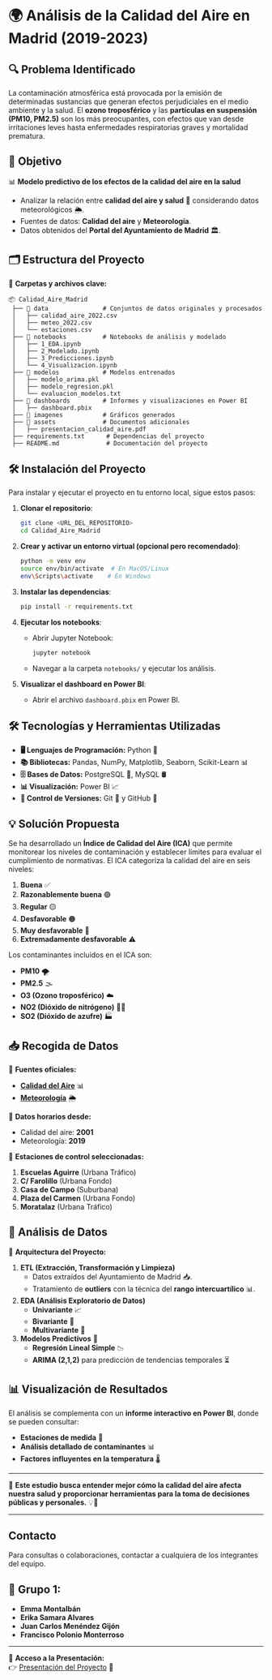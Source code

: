 # 🌍 Análisis de la Calidad del Aire en Madrid (2019-2023)

## 🔍 Problema Identificado
La contaminación atmosférica está provocada por la emisión de determinadas sustancias que generan efectos perjudiciales en el medio ambiente y la salud. El **ozono troposférico** y las **partículas en suspensión (PM10, PM2.5)** son los más preocupantes, con efectos que van desde irritaciones leves hasta enfermedades respiratorias graves y mortalidad prematura.

## 🎯 Objetivo
📊 **Modelo predictivo de los efectos de la calidad del aire en la salud**

- Analizar la relación entre **calidad del aire y salud** 🏥 considerando datos meteorológicos 🌦️.
- Fuentes de datos: **Calidad del aire** y **Meteorología**.
- Datos obtenidos del **Portal del Ayuntamiento de Madrid** 🏛️.


## 🗂️ Estructura del Proyecto
📂 **Carpetas y archivos clave:**
```
📦 Calidad_Aire_Madrid
 ├── 📂 data               # Conjuntos de datos originales y procesados
 │   ├── calidad_aire_2022.csv
 │   ├── meteo_2022.csv
 │   └── estaciones.csv
 ├── 📂 notebooks          # Notebooks de análisis y modelado
 │   ├── 1_EDA.ipynb
 │   ├── 2_Modelado.ipynb
 │   ├── 3_Predicciones.ipynb
 │   └── 4_Visualizacion.ipynb
 ├── 📂 modelos            # Modelos entrenados
 │   ├── modelo_arima.pkl
 │   ├── modelo_regresion.pkl
 │   └── evaluacion_modelos.txt
 ├── 📂 dashboards         # Informes y visualizaciones en Power BI
 │   ├── dashboard.pbix
 ├── 📂 imagenes           # Gráficos generados
 ├── 📂 assets             # Documentos adicionales
 │   ├── presentacion_calidad_aire.pdf
 ├── requirements.txt      # Dependencias del proyecto
 ├── README.md             # Documentación del proyecto
```

## 🛠️ Instalación del Proyecto
Para instalar y ejecutar el proyecto en tu entorno local, sigue estos pasos:

1. **Clonar el repositorio**:
   ```bash
   git clone <URL_DEL_REPOSITORIO>
   cd Calidad_Aire_Madrid
   ```
2. **Crear y activar un entorno virtual (opcional pero recomendado)**:
   ```bash
   python -m venv env
   source env/bin/activate  # En MacOS/Linux
   env\Scripts\activate    # En Windows
   ```
3. **Instalar las dependencias**:
   ```bash
   pip install -r requirements.txt
   ```
4. **Ejecutar los notebooks**:
   - Abrir Jupyter Notebook:
     ```bash
     jupyter notebook
     ```
   - Navegar a la carpeta `notebooks/` y ejecutar los análisis.

5. **Visualizar el dashboard en Power BI**:
   - Abrir el archivo `dashboard.pbix` en Power BI.

## 🛠️ Tecnologías y Herramientas Utilizadas
- **🖥️ Lenguajes de Programación:** Python 🐍
- **📚 Bibliotecas:** Pandas, NumPy, Matplotlib, Seaborn, Scikit-Learn 📊
- **🗄️ Bases de Datos:** PostgreSQL 🐘, MySQL 🛢️
- **📊 Visualización:** Power BI 📈
- **🔗 Control de Versiones:** Git 🔄 y GitHub 🐙

## 💡 Solución Propuesta
Se ha desarrollado un **Índice de Calidad del Aire (ICA)** que permite monitorear los niveles de contaminación y establecer límites para evaluar el cumplimiento de normativas. El ICA categoriza la calidad del aire en seis niveles:
1. **Buena** ✅
2. **Razonablemente buena** 🟢
3. **Regular** 🟡
4. **Desfavorable** 🟠
5. **Muy desfavorable** 🔴
6. **Extremadamente desfavorable** ⚠️

Los contaminantes incluidos en el ICA son:
- **PM10** 🌪️
- **PM2.5** 🌫️
- **O3 (Ozono troposférico)** ☁️
- **NO2 (Dióxido de nitrógeno)** 🚗💨
- **SO2 (Dióxido de azufre)** 🏭

## 📥 Recogida de Datos
🔗 **Fuentes oficiales:**
- **[Calidad del Aire](https://datos.madrid.es/sites/v/index.jsp?vgnextoid=aecb88a7e2b73410VgnVCM2000000c205a0aRCRD&vgnextchannel=374512b9ace9f310VgnVCM100000171f5a0aRCRD)** 📊
- **[Meteorología](https://datos.madrid.es/sites/v/index.jsp?vgnextoid=fa8357cec5efa610VgnVCM1000001d4a900aRCRD&vgnextchannel=374512b9ace9f310VgnVCM100000171f5a0aRCRD)** 🌦️

📅 **Datos horarios desde:**
- Calidad del aire: **2001**
- Meteorología: **2019**

📍 **Estaciones de control seleccionadas:**
1. **Escuelas Aguirre** (Urbana Tráfico)
2. **C/ Farolillo** (Urbana Fondo)
3. **Casa de Campo** (Suburbana)
4. **Plaza del Carmen** (Urbana Fondo)
5. **Moratalaz** (Urbana Tráfico)

## 📖 Análisis de Datos
📜 **Arquitectura del Proyecto:**
1. **ETL (Extracción, Transformación y Limpieza)**
   - Datos extraídos del Ayuntamiento de Madrid 📥.
   - Tratamiento de **outliers** con la técnica del **rango intercuartílico** 📊.
2. **EDA (Análisis Exploratorio de Datos)**
   - **Univariante** 📈
   - **Bivariante** 🔄
   - **Multivariante** 🔬
3. **Modelos Predictivos** 🧠
   - **Regresión Lineal Simple** 📉
   - **ARIMA (2,1,2)** para predicción de tendencias temporales ⏳

## 📊 Visualización de Resultados
El análisis se complementa con un **informe interactivo en Power BI**, donde se pueden consultar:
- **Estaciones de medida** 📌
- **Análisis detallado de contaminantes** 📊
- **Factores influyentes en la temperatura** 🌡️

---
🔬 **Este estudio busca entender mejor cómo la calidad del aire afecta nuestra salud y proporcionar herramientas para la toma de decisiones públicas y personales.** 💡💚

---
## Contacto
Para consultas o colaboraciones, contactar a cualquiera de los integrantes del equipo.

## 📌 Grupo 1:
- **Emma Montalbán**
- **Erika Samara Alvares**
- **Juan Carlos Menéndez Gijón**
- **Francisco Polonio Monterroso**

---
📂 **Acceso a la Presentación:**  
👉 [Presentación del Proyecto](assets/presentacion_calidad_aire.pdf) 📑  





